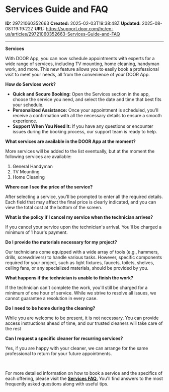 # Services Guide and FAQ

**ID:** 29721060352663
**Created:** 2025-02-03T19:38:48Z
**Updated:** 2025-08-08T19:19:22Z
**URL:** https://support.door.com/hc/en-us/articles/29721060352663-Services-Guide-and-FAQ

---

<p><strong>Services</strong></p>
<p>With DOOR App, you can now schedule appointments with experts for a wide range of services, including TV mounting, home cleaning, handyman work, and more. This new feature allows you to easily book a professional visit to meet your needs, all from the convenience of your DOOR App.</p>
<p><strong>How do Services work?</strong></p>
<ul>
<li>
<strong>Quick and Secure Booking:</strong> Open the Services section in the app, choose the service you need, and select the date and time that best fits your schedule.</li>
<li>
<strong>Personalized Assistance:</strong> Once your appointment is scheduled, you'll receive a confirmation with all the necessary details to ensure a smooth experience.</li>
<li>
<strong>Support When You Need It:</strong> If you have any questions or encounter issues during the booking process, our support team is ready to help.</li>
</ul>
<p><strong>What services are available in the DOOR App at the moment?</strong></p>
<p>More services will be added to the list eventually, but at the moment the following services are available:</p>
<ol>
<li>General Handyman</li>
<li>TV Mounting</li>
<li>Home Cleaning</li>
</ol>
<p><strong>Where can I see the price of the service?</strong></p>
<p>After selecting a service, you'll be prompted to enter all the required details. Each field that may affect the final price is clearly indicated, and you can view the total cost at the bottom of the screen.</p>
<p><strong>What is the policy if I cancel my service when the technician arrives?</strong></p>
<p>If you cancel your service upon the technician's arrival. You'll be charged a minimum of 1 hour's payment.</p>
<p><strong>Do I provide the materials necessary for my project?</strong></p>
<p>Our technicians come equipped with a wide array of tools (e.g., hammers, drills, screwdrivers) to handle various tasks. However, specific components required for your project, such as light fixtures, faucets, toilets, shelves, ceiling fans, or any specialized materials, should be provided by you.</p>
<p><strong>What happens if the technician is unable to finish the work?</strong></p>
<p>If the technician can't complete the work, you'll still be charged for a minimum of one hour of service. While we strive to resolve all issues, we cannot guarantee a resolution in every case.</p>
<p><strong>Do I need to be home during the cleaning?</strong></p>
<p>While you are welcome to be present, it is not necessary. You can provide access instructions ahead of time, and our trusted cleaners will take care of the rest</p>
<p><strong>Can I request a specific cleaner for recurring services?</strong></p>
<p>Yes, if you are happy with your cleaner, we can arrange for the same professional to return for your future appointments.</p>
<p> </p>
<p>For more detailed information on how to book a service and the specifics of each offering, please visit the <a href="https://www.hellotech.com/faq"><strong><span class="wysiwyg-underline">Services FAQ</span></strong>.</a> You'll find answers to the most frequently asked questions along with useful tips.</p>
